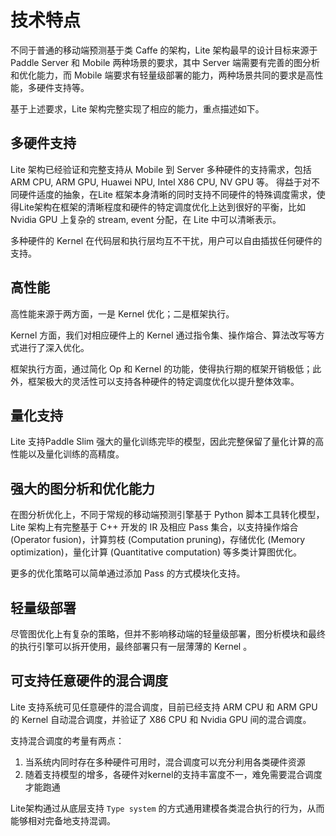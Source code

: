 # 技术特点

不同于普通的移动端预测基于类 Caffe 的架构，Lite 架构最早的设计目标来源于 Paddle Server 和 Mobile 两种场景的要求，其中 Server 端需要有完善的图分析和优化能力，而 Mobile 端要求有轻量级部署的能力，两种场景共同的要求是高性能，多硬件支持等。

基于上述要求，Lite 架构完整实现了相应的能力，重点描述如下。

## 多硬件支持

Lite 架构已经验证和完整支持从 Mobile 到 Server 多种硬件的支持需求，包括 ARM CPU, ARM GPU, Huawei NPU, Intel X86 CPU, NV GPU 等。 得益于对不同硬件适度的抽象，在Lite 框架本身清晰的同时支持不同硬件的特殊调度需求，使得Lite架构在框架的清晰程度和硬件的特定调度优化上达到很好的平衡，比如 Nvidia GPU 上复杂的 stream, event 分配，在 Lite 中可以清晰表示。

多种硬件的 Kernel 在代码层和执行层均互不干扰，用户可以自由插拔任何硬件的支持。

## 高性能

高性能来源于两方面，一是 Kernel 优化；二是框架执行。

Kernel 方面，我们对相应硬件上的 Kernel 通过指令集、操作熔合、算法改写等方式进行了深入优化。

框架执行方面，通过简化 Op 和 Kernel 的功能，使得执行期的框架开销极低；此外，框架极大的灵活性可以支持各种硬件的特定调度优化以提升整体效率。

## 量化支持

Lite 支持Paddle Slim 强大的量化训练完毕的模型，因此完整保留了量化计算的高性能以及量化训练的高精度。

## 强大的图分析和优化能力

在图分析优化上，不同于常规的移动端预测引擎基于 Python 脚本工具转化模型， Lite 架构上有完整基于 C++ 开发的 IR 及相应 Pass 集合，以支持操作熔合 (Operator fusion)，计算剪枝 (Computation pruning)，存储优化 (Memory optimization)，量化计算 (Quantitative computation)  等多类计算图优化。

更多的优化策略可以简单通过添加 Pass 的方式模块化支持。 

## 轻量级部署

尽管图优化上有复杂的策略，但并不影响移动端的轻量级部署，图分析模块和最终的执行引擎可以拆开使用，最终部署只有一层薄薄的 Kernel 。

## 可支持任意硬件的混合调度

Lite 支持系统可见任意硬件的混合调度，目前已经支持 ARM CPU  和  ARM GPU 的 Kernel 自动混合调度，并验证了 X86 CPU 和 Nvidia GPU 间的混合调度。

支持混合调度的考量有两点：

1. 当系统内同时存在多种硬件可用时，混合调度可以充分利用各类硬件资源
2. 随着支持模型的增多，各硬件对kernel的支持丰富度不一，难免需要混合调度才能跑通

Lite架构通过从底层支持 `Type system`  的方式通用建模各类混合执行的行为，从而能够相对完备地支持混调。
